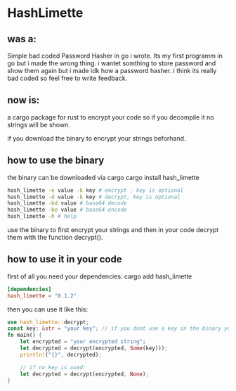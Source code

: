 # HashLimette

## was a:


Simple bad coded Password Hasher in go i wrote.
Its my first programm in go but i made the wrong thing.
i wantet somthing to store password and show them again but i made idk how a password hasher.
i think its really bad coded so feel free to write feedback.


## now is:

a cargo package for rust to encrypt your code so if you decompile it no strings will be shown.

if you download the binary to encrypt your strings beforhand.

## how to use the binary

the binary can be downloaded via cargo 
cargo install hash_limette

```bash
hash_limette -e value -k key # encrypt , key is optional
hash_limette -d value -k key # decrypt, key is optional
hash_limette -bd value # base64 decode
hash_limette -be value # base64 encode
hash_limette -h # help
```
use the binary to first encrypt your strings and then in your code decrypt them with the function decrypt().

## how to use it in your code

first of all you need your dependencies:
cargo add hash_limette

```toml
[dependencies]
hash_limette = "0.1.2"
```

then you can use it like this:
```rust
use hash_limette::decrypt;
const key: &str = "your key"; // if you dont use a key in the binary you dont need to use one here the default key wil be used
fn main() {
    let encrypted = "your encrypted string";
    let decrypted = decrypt(encrypted, Some(key)));
    println!("{}", decrypted);

    // if no key is used:
    let decrypted = decrypt(encrypted, None);
}
```